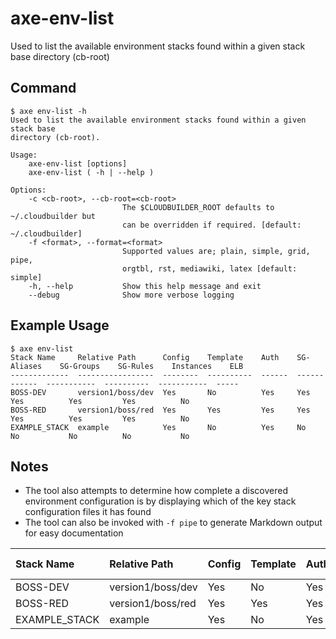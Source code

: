 # axe-env-list

Used to list the available environment stacks found within a given stack base directory (cb-root)

## Command

    $ axe env-list -h
    Used to list the available environment stacks found within a given stack base
    directory (cb-root).

    Usage:
        axe-env-list [options]
        axe-env-list ( -h | --help )

    Options:
        -c <cb-root>, --cb-root=<cb-root>
                             The $CLOUDBUILDER_ROOT defaults to ~/.cloudbuilder but
                             can be overridden if required. [default: ~/.cloudbuilder]
        -f <format>, --format=<format>
                             Supported values are; plain, simple, grid, pipe,
                             orgtbl, rst, mediawiki, latex [default: simple]
        -h, --help           Show this help message and exit
        --debug              Show more verbose logging

## Example Usage

    $ axe env-list
    Stack Name     Relative Path      Config    Template    Auth    SG-Aliases    SG-Groups    SG-Rules    Instances    ELB
    -------------  -----------------  --------  ----------  ------  ------------  -----------  ----------  -----------  -----
    BOSS-DEV       version1/boss/dev  Yes       No          Yes     Yes           Yes          Yes         Yes          No
    BOSS-RED       version1/boss/red  Yes       Yes         Yes     Yes           Yes          Yes         Yes          No
    EXAMPLE_STACK  example            Yes       No          Yes     No            No           No          No           No


## Notes

 - The tool also attempts to determine how complete a discovered environment configuration is by displaying which of the key stack configuration files it has found
 - The tool can also be invoked with `-f pipe` to generate Markdown output for easy documentation

| Stack Name    | Relative Path     | Config   | Template   | Auth   | SG-Aliases   | SG-Groups   | SG-Rules   | Instances   | ELB   |
|:--------------|:------------------|:---------|:-----------|:-------|:-------------|:------------|:-----------|:------------|:------|
| BOSS-DEV      | version1/boss/dev | Yes      | No         | Yes    | Yes          | Yes         | Yes        | Yes         | No    |
| BOSS-RED      | version1/boss/red | Yes      | Yes        | Yes    | Yes          | Yes         | Yes        | Yes         | No    |
| EXAMPLE_STACK | example           | Yes      | No         | Yes    | No           | No          | No         | No          | No    |
